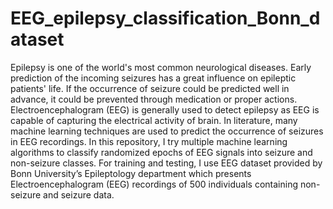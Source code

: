 # EEG_epilepsy_classification_Bonn_dataset

Epilepsy is one of the world's most common neurological diseases. Early prediction of the incoming seizures has a great influence on epileptic patients' life. If the occurrence of seizure could be predicted well in advance, it could be prevented through medication or proper actions. Electroencephalogram (EEG) is generally used to detect epilepsy as EEG is capable of capturing the electrical activity of brain. In literature, many machine learning techniques are used to predict the occurrence of seizures in EEG recordings. 
In this repository, I try multiple machine learning algorithms to classify randomized epochs of EEG signals into seizure and non-seizure classes. For training and testing, I use EEG dataset provided by Bonn University’s Epileptology department which presents Electroencephalogram (EEG) recordings of 500 individuals containing non-seizure and seizure data. 
